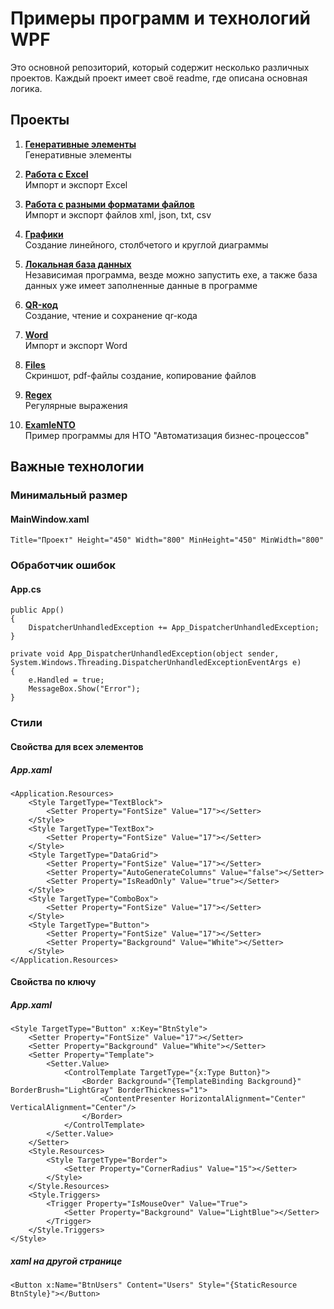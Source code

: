 # Примеры программ и технологий WPF
Это основной репозиторий, который содержит несколько различных проектов. Каждый проект имеет своё readme, где описана основная логика.

## Проекты

1. **[Генеративные элементы](ProgramGenerate/readme.md)**  
   Генеративные элементы

2. **[Работа с Excel](ProgramExcel/readme.md)**  
   Импорт и экспорт Excel

3. **[Работа с разными форматами файлов](ProgramFormat/readme.md)**  
   Импорт и экспорт файлов xml, json, txt, csv

4. **[Графики](ProgramGrafik/readme.md)**  
   Создание линейного, столбчетого и круглой диаграммы

5. **[Локальная база данных](ProgramLocalDB/readme.md)**  
   Независимая программа, везде можно запустить exe, а также база данных уже имеет заполненные данные в программе

6. **[QR-код](ProgramQrCode/readme.md)**  
   Создание, чтение и сохранение qr-кода

7. **[Word](ProgramWord/readme.md)**  
   Импорт и экспорт Word

8. **[Files](ProgramFiles/readme.md)**  
   Скриншот, pdf-файлы создание, копирование файлов

9. **[Regex](ProgramRegex/readme.md)**  
   Регулярные выражения

10. **[ExamleNTO](ProgramExamleNTO/readme.md)**  
   Пример программы для НТО "Автоматизация бизнес-процессов"

## Важные технологии

### Минимальный размер
#### MainWindow.xaml
```
Title="Проект" Height="450" Width="800" MinHeight="450" MinWidth="800"
```

### Обработчик ошибок
#### App.cs
```
public App()
{
    DispatcherUnhandledException += App_DispatcherUnhandledException;
}

private void App_DispatcherUnhandledException(object sender, System.Windows.Threading.DispatcherUnhandledExceptionEventArgs e)
{
    e.Handled = true;
    MessageBox.Show("Error");
}
```

### Стили
#### Свойства для всех элементов
##### App.xaml
```
<Application.Resources>
    <Style TargetType="TextBlock">
        <Setter Property="FontSize" Value="17"></Setter>
    </Style>
    <Style TargetType="TextBox">
        <Setter Property="FontSize" Value="17"></Setter>
    </Style>
    <Style TargetType="DataGrid">
        <Setter Property="FontSize" Value="17"></Setter>
        <Setter Property="AutoGenerateColumns" Value="false"></Setter>
        <Setter Property="IsReadOnly" Value="true"></Setter>
    </Style>
    <Style TargetType="ComboBox">
        <Setter Property="FontSize" Value="17"></Setter>
    </Style>
    <Style TargetType="Button">
        <Setter Property="FontSize" Value="17"></Setter>
        <Setter Property="Background" Value="White"></Setter>
    </Style>
</Application.Resources>
```

#### Свойства по ключу
##### App.xaml
```
<Style TargetType="Button" x:Key="BtnStyle">
    <Setter Property="FontSize" Value="17"></Setter>
    <Setter Property="Background" Value="White"></Setter>
    <Setter Property="Template">
        <Setter.Value>
            <ControlTemplate TargetType="{x:Type Button}">
                <Border Background="{TemplateBinding Background}" BorderBrush="LightGray" BorderThickness="1">
                    <ContentPresenter HorizontalAlignment="Center" VerticalAlignment="Center"/>
                </Border>
            </ControlTemplate>
        </Setter.Value>
    </Setter>
    <Style.Resources>
        <Style TargetType="Border">
            <Setter Property="CornerRadius" Value="15"></Setter>
        </Style>
    </Style.Resources>
    <Style.Triggers>
        <Trigger Property="IsMouseOver" Value="True">
            <Setter Property="Background" Value="LightBlue"></Setter>
        </Trigger>
    </Style.Triggers>
</Style>
```

##### xaml на другой странице
```
<Button x:Name="BtnUsers" Content="Users" Style="{StaticResource BtnStyle}"></Button>
```

